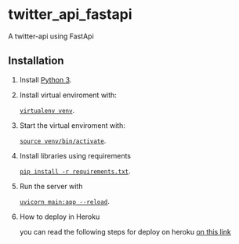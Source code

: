 # twitter_api_fastapi
A twitter-api using FastApi

## Installation

1. Install  [Python 3](https://www.python.org/downloads/).
2. Install virtual enviroment with:

    [`virtualenv venv`](#code).

3. Start the virtual enviroment with:

    [`source venv/bin/activate`](#code).

4. Install libraries using requirements

    [`pip install -r requirements.txt`](#code).

5. Run the server with

    [`uvicorn main:app --reload`](#code).

6. How to deploy in Heroku

    you can read the following steps for deploy on heroku  [on this link ](https://towardsdatascience.com/how-to-deploy-your-fastapi-app-on-heroku-for-free-8d4271a4ab9)
